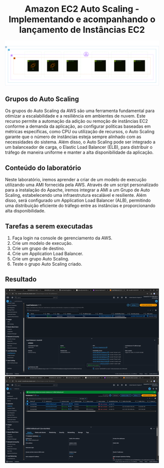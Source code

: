 <h1 align=center> Amazon EC2 Auto Scaling - Implementando e acompanhando o lançamento de Instâncias EC2 </h1>

<div align=center>
    <img width="800px" src="arquitetura.png">
</div>

<h2> Grupos do Auto Scaling </h2>

Os grupos do Auto Scaling da AWS são uma ferramenta fundamental para otimizar a escalabilidade e a resiliência em ambientes de nuvem. Este recurso permite a automação da adição ou remoção de instâncias EC2 conforme a demanda da aplicação, ao configurar políticas baseadas em métricas específicas, como CPU ou utilização de recursos, o Auto Scaling garante que o número de instâncias esteja sempre alinhado com as necessidades do sistema. Além disso, o Auto Scaling pode ser integrado a um balanceador de carga, o Elastic Load Balancer (ELB), para distribuir o tráfego de maneira uniforme e manter a alta disponibilidade da aplicação.

<h2> Conteúdo do laboratório </h2>

Neste laboratório, iremos aprender a criar de um modelo de execução utilizando uma AMI fornecida pela AWS. Através de um script personalizado para a instalação do Apache, iremos integrar a AMI a um Grupo de Auto Scaling, estabelecendo uma infraestrutura escalável e resiliente. Além disso, será configurado um Application Load Balancer (ALB), permitindo uma distribuição eficiente do tráfego entre as instâncias e proporcionando alta disponibilidade.

<h2>Tarefas a serem executadas</h2>

1. Faça login na console de gerenciamento da AWS.
2. Crie um modelo de execução.
3. Crie um grupo de destino.
4. Crie um Application Load Balancer.
5. Crie um grupo Auto Scaling.
6. Teste o grupo Auto Scaling criado.

<h2>Resultado</h2>

<div align=center>
    <img width="800px" src="resultado-1.png">
</div>

<div align=center>
    <img width="800px" src="resultado-2.png">
</div>